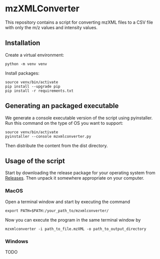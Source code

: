 # mzXMLConverter
This repository contains a script for converting mzXML files to a CSV file
with only the m/z values and intensity values.

## Installation
Create a virtual environment:
```shell
python -m venv venv
```

Install packages:
```shell
source venv/bin/activate
pip install --upgrade pip
pip install -r requirements.txt
```

## Generating an packaged executable
We generate a console executable version of the script using pyinstaller.
Run this command on the type of OS you want to support:
```shell
source venv/bin/activate
pyinstaller --console mzxmlconverter.py
```
Then distribute the content from the dist directory.


## Usage of the script
Start by downloading the release package for your operating system
from [Releases](https://github.com/NHMDenmark/mzXMLConverter/releases).
Then unpack it somewhere appropriate on your computer.

### MacOS
Open a terminal window and start by executing the command
```shell
export PATH=$PATH:/your_path_to/mzxmlconverter/
```
Now you can execute the program in the same terminal window by
```shell
mzxmlconverter -i path_to_file.mzXML -o path_to_output_directory
```

### Windows
TODO 

